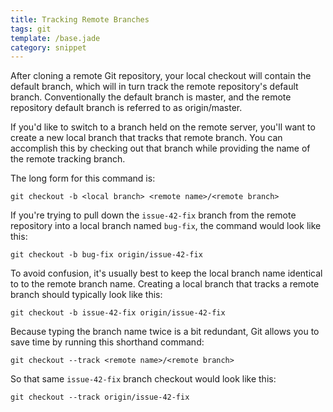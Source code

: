 ```yaml
---
title: Tracking Remote Branches
tags: git
template: /base.jade
category: snippet
---
```


After cloning a remote Git repository, your local checkout will contain the default branch, which will in turn track the remote repository's default branch. Conventionally the default branch is master, and the remote repository default branch is referred to as origin/master.

If you'd like to switch to a branch held on the remote server, you'll want to create a new local branch that tracks that remote branch. You can accomplish this by checking out that branch while providing the name of the remote tracking branch.

The long form for this command is:

```
git checkout -b <local branch> <remote name>/<remote branch>
```

If you're trying to pull down the `issue-42-fix` branch from the remote repository into a local branch named `bug-fix`, the command would look like this:

```
git checkout -b bug-fix origin/issue-42-fix
```

To avoid confusion, it's usually best to keep the local branch name identical to to the remote branch name. Creating a local branch that tracks a remote branch should typically look like this:

```
git checkout -b issue-42-fix origin/issue-42-fix
```

Because typing the branch name twice is a bit redundant, Git allows you to save time by running this shorthand command:

```
git checkout --track <remote name>/<remote branch>
```

So that same `issue-42-fix` branch checkout would look like this:

```
git checkout --track origin/issue-42-fix
```
